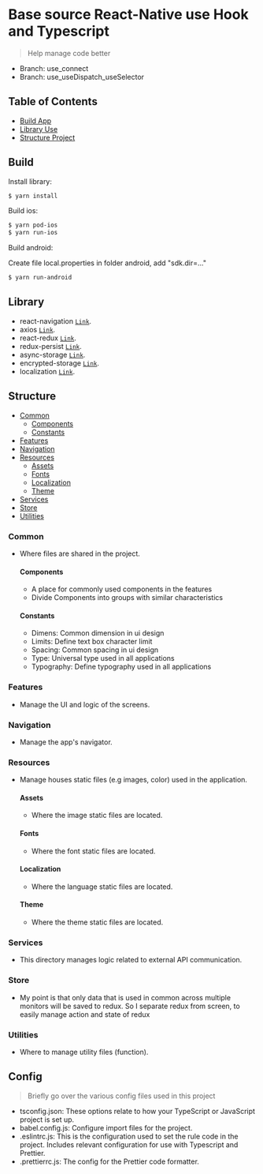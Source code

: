 # Base source React-Native use Hook and Typescript

> Help manage code better
- Branch: use_connect
- Branch: use_useDispatch_useSelector

## Table of Contents

- [Build App](#build)
- [Library Use](#library)
- [Structure Project](#structure)

## Build

Install library:

```bash
$ yarn install
```

Build ios:

```bash
$ yarn pod-ios
$ yarn run-ios
```

Build android:

Create file local.properties in folder android, add "sdk.dir=..."

```bash
$ yarn run-android
```

## Library

- react-navigation [`Link`](https://github.com/react-navigation/react-navigation).
- axios [`Link`](https://github.com/axios/axios).
- react-redux [`Link`](https://github.com/reduxjs/react-redux).
- redux-persist [`Link`](https://github.com/rt2zz/redux-persist).
- async-storage [`Link`](https://github.com/react-native-async-storage/async-storage).
- encrypted-storage [`Link`](https://github.com/emeraldsanto/react-native-encrypted-storage).
- localization [`Link`](https://github.com/stefalda/ReactNativeLocalization).

## Structure

- [Common](#common)
  - [Components](#components)
  - [Constants](#constants)
- [Features](#features)
- [Navigation](#navigation)
- [Resources](#resources)
  - [Assets](#assets)
  - [Fonts](#fonts)
  - [Localization](#localization)
  - [Theme](#theme)
- [Services](#services)
- [Store](#store)
- [Utilities](#utilities)

### Common

- Where files are shared in the project.

  #### Components

  - A place for commonly used components in the features
  - Divide Components into groups with similar characteristics

  #### Constants

  - Dimens: Common dimension in ui design
  - Limits: Define text box character limit
  - Spacing: Common spacing in ui design
  - Type: Universal type used in all applications
  - Typography: Define typography used in all applications

### Features

- Manage the UI and logic of the screens.

### Navigation

- Manage the app's navigator.

### Resources

- Manage houses static files (e.g images, color) used in the application.

  #### Assets

  - Where the image static files are located.

  #### Fonts

  - Where the font static files are located.

  #### Localization

  - Where the language static files are located.

  #### Theme

  - Where the theme static files are located.

### Services

- This directory manages logic related to external API communication.

### Store

- My point is that only data that is used in common across multiple monitors will be saved to redux. So I separate redux from screen, to easily manage action and state of redux

### Utilities

- Where to manage utility files (function).

## Config

> Briefly go over the various config files used in this project

- tsconfig.json: These options relate to how your TypeScript or JavaScript project is set up.
- babel.config.js: Configure import files for the project.
- .eslintrc.js: This is the configuration used to set the rule code in the project. Includes relevant configuration for use with Typescript and Prettier.
- .prettierrc.js: The config for the Prettier code formatter.
